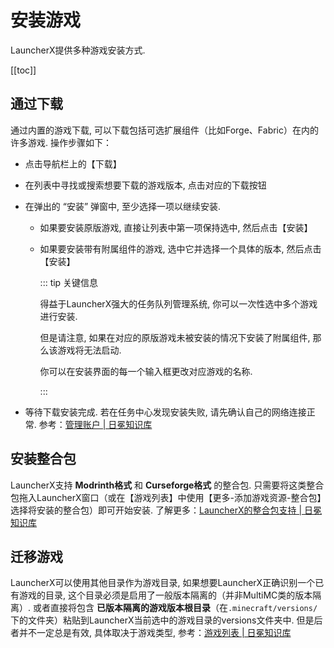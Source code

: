# 安装游戏

LauncherX提供多种游戏安装方式. 

[[toc]]

## 通过下载

通过内置的游戏下载, 可以下载包括可选扩展组件（比如Forge、Fabric）在内的许多游戏. 操作步骤如下：

-   点击导航栏上的【下载】

-   在列表中寻找或搜索想要下载的游戏版本, 点击对应的下载按钮

-   在弹出的 “安装” 弹窗中, 至少选择一项以继续安装. 

    -   如果要安装原版游戏, 直接让列表中第一项保持选中, 然后点击【安装】

    -   如果要安装带有附属组件的游戏, 选中它并选择一个具体的版本, 然后点击【安装】

        ::: tip 关键信息

        得益于LauncherX强大的任务队列管理系统, 你可以一次性选中多个游戏进行安装. 

        但是请注意, 如果在对应的原版游戏未被安装的情况下安装了附属组件, 那么该游戏将无法启动. 

        你可以在安装界面的每一个输入框更改对应游戏的名称. 

        :::

-   等待下载安装完成. 若在任务中心发现安装失败, 请先确认自己的网络连接正常. 参考：[管理账户 | 日冕知识库](/zhCN/lxguide/settings/special/manage-accounts.html)

## 安装整合包

LauncherX支持 **Modrinth格式** 和 **Curseforge格式** 的整合包. 只需要将这类整合包拖入LauncherX窗口（或在【游戏列表】中使用【更多-添加游戏资源-整合包】选择将安装的整合包）即可开始安装. 了解更多：[LauncherX的整合包支持 | 日冕知识库](/zhCN/lxguide/features/modpack-support.html#导入)

## 迁移游戏

LauncherX可以使用其他目录作为游戏目录, 如果想要LauncherX正确识别一个已有游戏的目录, 这个目录必须是启用了一般版本隔离的（并非MultiMC类的版本隔离）. 或者直接将包含 **已版本隔离的游戏版本根目录**（在`.minecraft/versions/`下的文件夹）粘贴到LauncherX当前选中的游戏目录的versions文件夹中. 但是后者并不一定总是有效, 具体取决于游戏类型, 参考：[游戏列表 | 日冕知识库](/zhCN/lxguide/features/gamelist.html)

